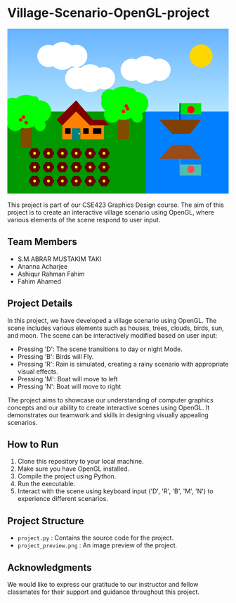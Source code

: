 # Village-Scenario-OpenGL-project

![Project Preview](project_preview.png) <!-- You can replace this with an actual preview image if you have one -->

This project is part of our CSE423 Graphics Design course. The aim of this project is to create an interactive village scenario using OpenGL, where various elements of the scene respond to user input.

## Team Members

- S.M.ABRAR MUSTAKIM TAKI
- Ananna Acharjee
- Ashiqur Rahman Fahim
- Fahim Ahamed

## Project Details

In this project, we have developed a village scenario using OpenGL. The scene includes various elements such as houses, trees, clouds, birds, sun, and moon. The scene can be interactively modified based on user input:

- Pressing 'D': The scene transitions to day or night Mode.
- Pressing 'B': Birds will Fly.
- Pressing 'R': Rain is simulated, creating a rainy scenario with appropriate visual effects.
- Pressing 'M': Boat will move to left
- Pressing 'N': Boat will move to right

The project aims to showcase our understanding of computer graphics concepts and our ability to create interactive scenes using OpenGL. It demonstrates our teamwork and skills in designing visually appealing scenarios.

## How to Run

1. Clone this repository to your local machine.
2. Make sure you have OpenGL installed.
3. Compile the project using Python.
4. Run the executable.
5. Interact with the scene using keyboard input ('D', 'R', 'B', 'M', 'N') to experience different scenarios.

## Project Structure

- `project.py` : Contains the source code for the project.
- `project_preview.png` : An image preview of the project.

## Acknowledgments

We would like to express our gratitude to our instructor and fellow classmates for their support and guidance throughout this project.

